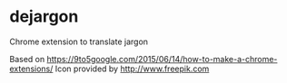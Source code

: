 # dejargon
Chrome extension to translate jargon

Based on https://9to5google.com/2015/06/14/how-to-make-a-chrome-extensions/
Icon provided by http://www.freepik.com
